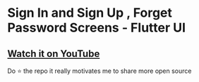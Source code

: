 # Sign In and Sign Up , Forget Password Screens - Flutter UI

## [Watch it on YouTube](  )


Do ⭐ the repo it really motivates me to share more open source


